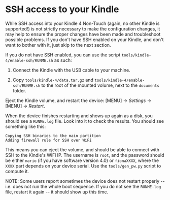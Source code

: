 SSH access to your Kindle
=========================

While SSH access into your Kindle 4 Non-Touch (again, no other Kindle is supported!) is not strictly necessary to make
the configuration changes, it may help to ensure the proper changes have been made and troubleshoot possible problems.
If you don't have SSH enabled on your Kindle, and don't want to bother with it, just skip to the next section.

If you do not have SSH enabled, you can use the script `tools/kindle-4/enable-ssh/RUNME.sh` as such:

1. Connect the Kindle with the USB cable to your machine.

2. Copy `tools/kindle-4/data.tar.gz` and `tools/kindle-4/enable-ssh/RUNME.sh` to the root of the mounted volume, next
    to the `documents` folder.

Eject the Kindle volume, and restart the device: [MENU] -> _Settings_ -> [MENU] -> _Restart_.

When the device finishes restarting and shows up again as a disk, you should see a `RUNME.log` file. Look into it to
check the results. You should see something like this:

    Copying SSH binaries to the main partition
    Adding firewall rule for SSH over WiFi

This means you can eject the volume, and should be able to connect with SSH to the Kindle's WiFi IP. The username is
`root`, and the password should be either `mario` (if you have software version 4.0) or `fionaXXXX`, where the `XXXX`
part depends on your device serial. Use the `tools/gen_pw.py` script to compute it.

NOTE: Some users report sometimes the device does not restart properly -- i.e. does not run the whole boot sequence. If
you do not see the `RUNME.log` file, restart it again -- it should show up this time.
